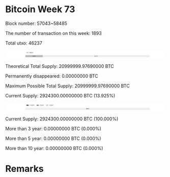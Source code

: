 # Bitcoin Week 73

Block number: 57043~58485

The number of transaction on this week: 1893

Total utxo: 46237

![](../images/mined_week73.png)

Theoretical Total Supply: 20999999.97690000 BTC

Permanently disappeared: 0.00000000 BTC

Maximum Possible Total Supply: 20999999.97690000 BTC

Current Supply: 2924300.00000000 BTC (13.925%)

![](../images/year_week73.png)


Current Supply: 2924300.00000000 BTC (100.000%)

More than 3 year: 0.00000000 BTC (0.000%)

More than 5 year: 0.00000000 BTC (0.000%)

More than 10 year: 0.00000000 BTC (0.000%)

# Remarks

